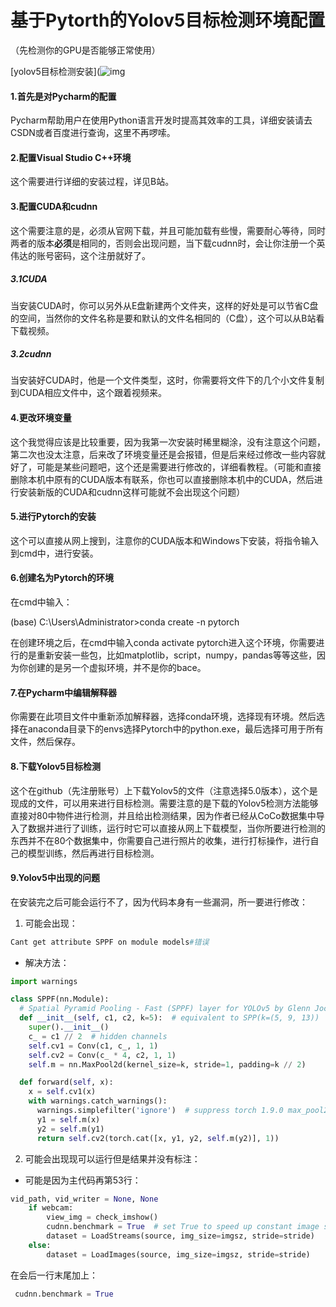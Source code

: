   # 基于Pytorth的Yolov5目标检测环境配置

（先检测你的GPU是否能够正常使用）

[yolov5目标检测安装](![img](file:///C:\Users\DELL\AppData\Roaming\Tencent\QQTempSys\%W@GJ$ACOF(TYDYECOKVDYB.png)https://blog.csdn.net/qq_44697805/article/details/107702939?ops_request_misc=%257B%2522request%255Fid%2522%253A%2522165209755016782248536713%2522%252C%2522scm%2522%253A%252220140713.130102334.pc%255Fall.%2522%257D&request_id=165209755016782248536713&biz_id=0&utm_medium=distribute.pc_search_result.none-task-blog-2~all~first_rank_ecpm_v1~rank_v31_ecpm-1-107702939-null-null.142^v9^control,157^v4^control&utm_term=%E5%8F%B2%E4%B8%8A%E6%9C%80%E8%AF%A6%E7%BB%86yolov5%E7%8E%AF%E5%A2%83%E9%85%8D%E7%BD%AE%E6%90%AD%E5%BB%BA%2B%E9%85%8D%E7%BD%AE%E6%89%80%E9%9C%80%E6%96%87%E4%BB%B6%C2%A0%E5%8E%9F%E5%88%9B&spm=1018.2226.3001.4187)

#### 1.首先是对Pycharm的配置

Pycharm帮助用户在使用Python语言开发时提高其效率的工具，详细安装请去CSDN或者百度进行查询，这里不再啰嗦。

#### 2.配置Visual Studio C++环境

这个需要进行详细的安装过程，详见B站。

#### 3.配置CUDA和cudnn

这个需要注意的是，必须从官网下载，并且可能加载有些慢，需要耐心等待，同时两者的版本**必须**是相同的，否则会出现问题，当下载cudnn时，会让你注册一个英伟达的账号密码，这个注册就好了。

##### 3.1CUDA

当安装CUDA时，你可以另外从E盘新建两个文件夹，这样的好处是可以节省C盘的空间，当然你的文件名称是要和默认的文件名相同的（C盘），这个可以从B站看下载视频。

##### 3.2cudnn

当安装好CUDA时，他是一个文件类型，这时，你需要将文件下的几个小文件复制到CUDA相应文件中，这个跟着视频来。

#### 4.更改环境变量

这个我觉得应该是比较重要，因为我第一次安装时稀里糊涂，没有注意这个问题，第二次也没太注意，后来改了环境变量还是会报错，但是后来经过修改一些内容就好了，可能是某些问题吧，这个还是需要进行修改的，详细看教程。（可能和直接删除本机中原有的CUDA版本有联系，你也可以直接删除本机中的CUDA，然后进行安装新版的CUDA和cudnn这样可能就不会出现这个问题）

#### 5.进行Pytorch的安装

这个可以直接从网上搜到，注意你的CUDA版本和Windows下安装，将指令输入到cmd中，进行安装。

#### 6.创建名为Pytorch的环境

在cmd中输入：

(base) C:\Users\Administrator>conda create -n pytorch

在创建环境之后，在cmd中输入conda activate pytorch进入这个环境，你需要进行的是重新安装一些包，比如matplotlib，script，numpy，pandas等等这些，因为你创建的是另一个虚拟环境，并不是你的bace。

#### 7.在Pycharm中编辑解释器

你需要在此项目文件中重新添加解释器，选择conda环境，选择现有环境。然后选择在anaconda目录下的envs选择Pytorch中的python.exe，最后选择可用于所有文件，然后保存。

#### 8.下载Yolov5目标检测

这个在github（先注册账号）上下载Yolov5的文件（注意选择5.0版本），这个是现成的文件，可以用来进行目标检测。需要注意的是下载的Yolov5检测方法能够直接对80中物件进行检测，并且给出检测结果，因为作者已经从CoCo数据集中导入了数据并进行了训练，运行时它可以直接从网上下载模型，当你所要进行检测的东西并不在80个数据集中，你需要自己进行照片的收集，进行打标操作，进行自己的模型训练，然后再进行目标检测。

#### 9.Yolov5中出现的问题

在安装完之后可能会运行不了，因为代码本身有一些漏洞，所一要进行修改：

1. 可能会出现：

~~~python
Cant get attribute SPPF on module models#错误
~~~

- 解决方法：

~~~python
import warnings

class SPPF(nn.Module):
  # Spatial Pyramid Pooling - Fast (SPPF) layer for YOLOv5 by Glenn Jocher
  def __init__(self, c1, c2, k=5):  # equivalent to SPP(k=(5, 9, 13))
    super().__init__()
    c_ = c1 // 2  # hidden channels
    self.cv1 = Conv(c1, c_, 1, 1)
    self.cv2 = Conv(c_ * 4, c2, 1, 1)
    self.m = nn.MaxPool2d(kernel_size=k, stride=1, padding=k // 2)

  def forward(self, x):
    x = self.cv1(x)
    with warnings.catch_warnings():
      warnings.simplefilter('ignore')  # suppress torch 1.9.0 max_pool2d() warning
      y1 = self.m(x)
      y2 = self.m(y1)
      return self.cv2(torch.cat([x, y1, y2, self.m(y2)], 1))
~~~

2. 可能会出现现可以运行但是结果并没有标注：

- 可能是因为主代码再第53行：

~~~python
vid_path, vid_writer = None, None
    if webcam:
        view_img = check_imshow()
        cudnn.benchmark = True  # set True to speed up constant image size inference
        dataset = LoadStreams(source, img_size=imgsz, stride=stride)
    else:
        dataset = LoadImages(source, img_size=imgsz, stride=stride)
~~~

在会后一行末尾加上：

~~~python
 cudnn.benchmark = True 
~~~

